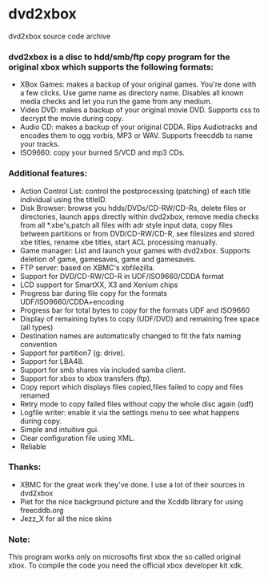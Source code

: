 # dvd2xbox
dvd2xbox source code archive

### dvd2xbox is a disc to hdd/smb/ftp copy program for the original xbox which supports the following formats:

* XBox Games: makes a backup of your original games. You're done with a few clicks. Use game name as directory name. Disables all known media checks and let you run the game from any medium.
* Video DVD: makes a backup of your original movie DVD. Supports css to decrypt the movie during copy.
* Audio CD: makes a backup of your original CDDA. Rips Audiotracks and encodes them to ogg vorbis, MP3 or WAV. Supports freecddb to name your tracks.
* ISO9660: copy your burned S/VCD and mp3 CDs.

### Additional features:
* Action Control List: control the postprocessing (patching) of each title individual using the titleID.
* Disk Browser: browse you hdds/DVDs/CD-RW/CD-Rs, delete files or directories, launch apps directly within dvd2xbox, remove media checks from all *.xbe's,patch all files with adr style input data, copy files between partitions or from DVD/CD-RW/CD-R, see filesizes and stored xbe titles, rename xbe titles, start ACL processing manually.
* Game manager: List and launch your games with dvd2xbox. Supports deletion of game, gamesaves, game and gamesaves.
* FTP server: based on XBMC's xbfilezilla.
* Support for DVD/CD-RW/CD-R in UDF/ISO9660/CDDA format
* LCD support for SmartXX, X3 and Xenium chips
* Progress bar during file copy for the formats UDF/ISO9660/CDDA+encoding
* Progress bar for total bytes to copy for the formats UDF and ISO9660
* Display of remaining bytes to copy (UDF/DVD) and remaining free space (all types)
* Destination names are automatically changed to fit the fatx naming convention
* Support for partition7 (g: drive).
* Support for LBA48.
* Support for smb shares via included samba client.
* Support for xbox to xbox transfers (ftp).
* Copy report which displays files copied,files failed to copy and files renamed
* Retry mode to copy failed files without copy the whole disc again (udf)
* Logfile writer: enable it via the settings menu to see what happens during copy.
* Simple and intuitive gui.
* Clear configuration file using XML.
* Reliable

### Thanks:
* XBMC for the great work they've done. I use a lot of their sources in dvd2xbox
* Piet for the nice background picture and the Xcddb library for using freecddb.org
* Jezz_X for all the nice skins
    
    
 ### Note:
 This program works only on microsofts first xbox the so called original xbox. To compile the code you need the official xbox developer kit xdk.
